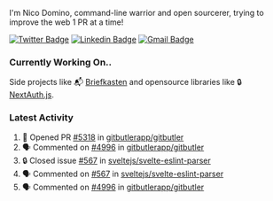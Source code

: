 
I'm Nico Domino, command-line warrior and open sourcerer, trying to improve the web 1 PR at a time!

[![Twitter Badge](https://img.shields.io/badge/-@ndom91-1ca0f1?style=flat-square&labelColor=1ca0f1&logo=twitter&logoColor=white&link=https://twitter.com/ndom91)](https://twitter.com/ndom91) [![Linkedin Badge](https://img.shields.io/badge/-ndom91-blue?style=flat-square&logo=Linkedin&logoColor=white&link=https://www.linkedin.com/in/ndom91/)](https://www.linkedin.com/in/ndom91/) [![Gmail Badge](https://img.shields.io/badge/-yo@ndo.dev-c14438?style=flat-square&logo=mail.ru&logoColor=white&link=mailto:yo@ndo.dev)](mailto:yo@ndo.dev)

### Currently Working On..

Side projects like 📬 [Briefkasten](https://briefkastenhq.com) and opensource libraries like 🔒 [NextAuth.js](https://github.com/nextauthjs/next-auth).

<!--START_SECTION_PROFILE_VIEWS:readme-info-->
<!--END_SECTION_PROFILE_VIEWS:readme-info-->

<!--START_SECTION_DAILY_COMMIT:readme-info-->
<!--END_SECTION_DAILY_COMMIT:readme-info-->

<!--START_SECTION_WEEKLY_COMMIT:readme-info-->
<!--END_SECTION_WEEKLY_COMMIT:readme-info-->

### Latest Activity

<!--START_SECTION:activity-->
1. 💪 Opened PR [#5318](https://github.com/gitbutlerapp/gitbutler/pull/5318) in [gitbutlerapp/gitbutler](https://github.com/gitbutlerapp/gitbutler)
2. 🗣 Commented on [#4996](https://github.com/gitbutlerapp/gitbutler/issues/4996#issuecomment-2439432447) in [gitbutlerapp/gitbutler](https://github.com/gitbutlerapp/gitbutler)
3. 🔒 Closed issue [#567](https://github.com/sveltejs/svelte-eslint-parser/issues/567) in [sveltejs/svelte-eslint-parser](https://github.com/sveltejs/svelte-eslint-parser)
4. 🗣 Commented on [#567](https://github.com/sveltejs/svelte-eslint-parser/issues/567#issuecomment-2439431544) in [sveltejs/svelte-eslint-parser](https://github.com/sveltejs/svelte-eslint-parser)
5. 🗣 Commented on [#4996](https://github.com/gitbutlerapp/gitbutler/issues/4996#issuecomment-2437567701) in [gitbutlerapp/gitbutler](https://github.com/gitbutlerapp/gitbutler)
<!--END_SECTION:activity-->
